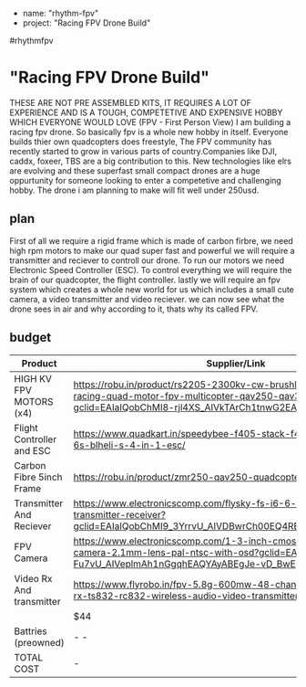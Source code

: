 + name: "rhythm-fpv"
+ project: "Racing FPV Drone Build"

#rhythmfpv
# "Racing FPV Drone Build"
THESE ARE NOT PRE ASSEMBLED KITS, IT REQUIRES A LOT OF EXPERIENCE AND IS A TOUGH, COMPETETIVE AND EXPENSIVE HOBBY WHICH EVERYONE WOULD LOVE 
(FPV - First Person View)
I am building a racing fpv drone. So basically fpv is a whole new hobby in itself. Everyone builds thier own quadcopters does freestyle, The FPV community has recently started to grow in various parts of country.Companies like DJI, caddx, foxeer, TBS are a big contribution to this. New technologies like elrs are evolving and these superfast small compact drones are a huge oppurtunity for someone looking to enter a competetive and challenging hobby. The drone i am planning to make will fit well under 250usd.

## plan
First of all we require a rigid frame which is made of carbon firbre, we need high rpm motors to make our quad super fast and powerful
we will require a transmitter and reciever to controll our drone. To run our motors we need Electronic Speed Controller (ESC). To control everything
we will require the brain of our quadcopter, the flight controller. lastly we will require an fpv system which creates a whole new world for us 
which includes a small cute camera, a video transmitter and video reciever. we can now see what the drone sees in air and why according to it, thats why
its called FPV.

## budget
 | Product         | Supplier/Link                         | Cost   |
| --------------- | -------------------------------------  | ------ |
| HIGH KV FPV MOTORS (x4)  | https://robu.in/product/rs2205-2300kv-cw-brushless-motor-fpv-racing-quad-motor-fpv-multicopter-qav250-qav300/?gclid=EAIaIQobChMI8-rjl4XS_AIVkTArCh1tnwG2EAQYASABEgKbz_D_BwE                                                                                                             | $40    |
| Flight Controller and ESC| https://www.quadkart.in/speedybee-f405-stack-f405-v3-fc-50a-3-6s-blheli-s-4-in-1-esc/                                    | $74    |
| Carbon Fibre 5inch Frame | https://robu.in/product/zmr250-qav250-quadcopter-frame/                                                                  | $13    |
| Transmitter And Reciever | https://www.electronicscomp.com/flysky-fs-i6-6-channel-2.4ghz-transmitter-receiver?gclid=EAIaIQobChMI9_3YrrvU_AIVDBwrCh00EQ4REAQYAiABEgI9nPD_BwE                                                                                         | $60    |
| FPV Camera               | https://www.electronicscomp.com/1-3-inch-cmos-1500tvl-mini-fpv-camera-2.1mm-lens-pal-ntsc-with-osd?gclid=EAIaIQobChMI6K-Fu7vU_AIVeplmAh1nGgqhEAQYAyABEgJe-vD_BwE                                                                                                              | $19    |
| Video Rx And transmitter | https://www.flyrobo.in/fpv-5.8g-600mw-48-channel-wireless-av-tx-rx-ts832-rc832-wireless-audio-video-transmitter-receiver-system-fpv       
                                                                                                                                                      | $44    | 
|Battries (preowned)       |                                    -                                                  -                                  |  $0    |     |Propellers, screwdrivers and Other Tools(Preowned)                                                                                                   |  $0    |       
|TOTAL COST                |               -                                                                                                          | $250   |

